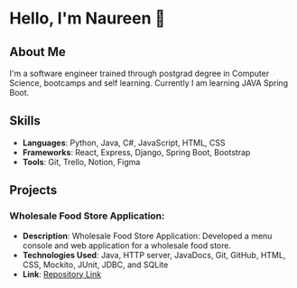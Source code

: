 

# Hello, I'm Naureen 👋

## About Me
I'm a software engineer trained through postgrad degree in Computer Science, bootcamps and self learning. Currently I am learning JAVA Spring Boot.

## Skills
- **Languages**: Python, Java, C#, JavaScript, HTML, CSS
- **Frameworks**: React, Express, Django, Spring Boot, Bootstrap
- **Tools**: Git, Trello, Notion, Figma

## Projects
### Wholesale Food Store Application: 
- **Description**: Wholesale Food Store Application: 
Developed a menu console and web application for a wholesale food store. 
- **Technologies Used**: Java, HTTP server, JavaDocs, Git, GitHub, HTML, CSS, Mockito, JUnit, JDBC, and SQLite
- **Link**: [Repository Link](https://github.com/goldfishdolphin/wholesalefoodstore)



